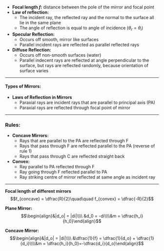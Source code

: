 - **Focal length $f$:** distance between the pole of the mirror and focal point
- **Law of reflection:** 
	-  The incident ray, the reflected ray and the normal to the surface all lie in the same plane
	- The angle of reflection is equal to angle of incidence ($\theta_r = \theta_i$)
- **Specular Reflection:**
	- Occurs off smooth, mirror like surfaces
	- Parallel incident rays are reflected as parallel reflected rays
- **Diffuse Reflection:**
	- Occurs off non-smooth surfaces (water)
	- Parallel indecent rays are reflected at angle perpendicular to the surface, but rays are reflected randomly, because orientation of surface varies
___
#### Types of Mirrors:
- **Laws of Reflection in Mirrors**
	- Paraxial rays are incident rays that are parallel to principal axis (PA)
	- Paraxial rays are reflected through focal point of mirror
	


___
### Rules:
- **Concave Mirrors:**
	- Rays that are parallel to the PA are reflected through F
	- Rays that pass through F are reflected parallel to the PA (reverse of rule 1)
	- Rays that pass through C are reflected straight back
- **Convex:**
	- Ray parallel to PA reflected through F
	- Ray going through F reflected parallel to PA
	- Ray striking centre of mirror reflected at same angle as incident ray

___
**Focal length of different mirrors**
	$$f_{concave} = \dfrac{R}{2}\quad\quad f_{convex} = \dfrac{-R}{2}$$

**Plane Mirror:**
$$\begin{align}&|d_o| = |di|\\\\ &d_0 = -di\\\\&m = \dfrac{h_i}{h_0}\end{align}$$

**Concave Mirror:**
$$\begin{align}&|d_o| = |di|\\\\ &\dfrac{1}{f} = \dfrac{1}{d_o} + \dfrac{1}{d_i}\\\\&m = \dfrac{h_i}{h_0}=-\dfrac{d_i}{d_o}\end{align}$$
